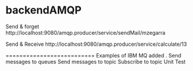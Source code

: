 # backendAMQP

Send & forget
http://localhost:9080/amqp.producer/service/sendMail/mzegarra

Send & Receive
http://localhost:9080/amqp.producer/service/calculate/13

==========================
Examples of IBM MQ added .
Send messages to queues
Send messages to topic
Subscribe to topic
Unit Test

